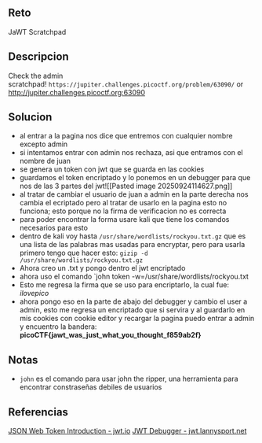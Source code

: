 
## Reto
JaWT Scratchpad

## Descripcion
Check the admin scratchpad! `https://jupiter.challenges.picoctf.org/problem/63090/` or http://jupiter.challenges.picoctf.org:63090
## Solucion
- al entrar a la pagina nos dice que entremos con cualquier nombre excepto admin
- si intentamos entrar con admin nos rechaza, asi que entramos con el nombre de juan
- se genera un token con jwt que se guarda en las cookies
- guardamos el token encriptado y lo ponemos en un debugger para que nos de las 3 partes del jwt![[Pasted image 20250924114627.png]]
- al tratar de cambiar el usuario de juan a admin en la parte derecha nos cambia el ecriptado pero al tratar de usarlo en la pagina esto no funciona; esto porque no la firma de verificacion no es correcta
- para poder encontrar la forma usare kali que tiene los comandos necesarios para esto
- dentro de kali voy hasta `/usr/share/wordlists/rockyou.txt.gz` que es una lista de las palabras mas usadas para encryptar, pero para usarla primero tengo que hacer esto: `gizip -d /usr/share/wordlists/rockyou.txt.gz`
- Ahora creo un .txt y pongo dentro el jwt encriptado
- ahora uso el comando `john token -w=/usr/share/wordlists/rockyou.txt
- Esto me regresa la firma que se uso para encriptarlo, la cual fue: *ilovepico*
- ahora pongo eso en la parte de abajo del debugger y cambio el user a admin, esto me regresa un encriptado que si servira y al guardarlo en mis cookies con cookie editor y recargar la pagina puedo entrar a admin y encuentro la bandera: **picoCTF{jawt_was_just_what_you_thought_f859ab2f}**


## Notas
- `john` es el comando para usar john the ripper, una herramienta para encontrar constraseñas debiles de usuarios

## Referencias
[JSON Web Token Introduction - jwt.io](https://www.jwt.io/introduction#what-is-json-web-token-structure)
[JWT Debugger - jwt.lannysport.net](https://jwt.lannysport.net/)
